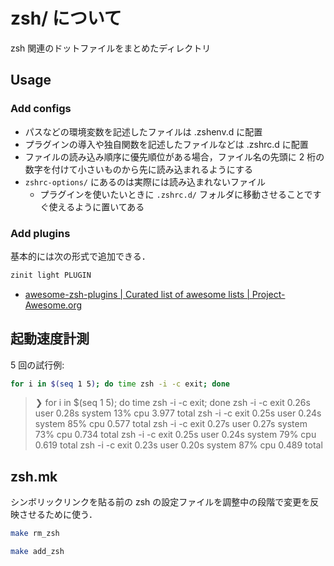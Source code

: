 # zsh/ について

zsh 関連のドットファイルをまとめたディレクトリ

## Usage

### Add configs

- パスなどの環境変数を記述したファイルは .zshenv.d に配置
- プラグインの導入や独自関数を記述したファイルなどは .zshrc.d に配置
- ファイルの読み込み順序に優先順位がある場合，ファイル名の先頭に 2 桁の数字を付けて小さいものから先に読み込まれるようにする
- `zshrc-options/` にあるのは実際には読み込まれないファイル
  - プラグインを使いたいときに `.zshrc.d/` フォルダに移動させることですぐ使えるように置いてある

### Add plugins

基本的には次の形式で追加できる．

```sh
zinit light PLUGIN
```

- [awesome-zsh-plugins | Curated list of awesome lists | Project-Awesome.org](https://project-awesome.org/unixorn/awesome-zsh-plugins)

## 起動速度計測

5 回の試行例:

```sh
for i in $(seq 1 5); do time zsh -i -c exit; done
```

> ❯ for i in $(seq 1 5); do time zsh -i -c exit; done
> zsh -i -c exit 0.26s user 0.28s system 13% cpu 3.977 total
> zsh -i -c exit 0.25s user 0.24s system 85% cpu 0.577 total
> zsh -i -c exit 0.27s user 0.27s system 73% cpu 0.734 total
> zsh -i -c exit 0.25s user 0.24s system 79% cpu 0.619 total
> zsh -i -c exit 0.23s user 0.20s system 87% cpu 0.489 total

## zsh.mk

シンボリックリンクを貼る前の zsh の設定ファイルを調整中の段階で変更を反映させるために使う．

```sh
make rm_zsh

make add_zsh
```
